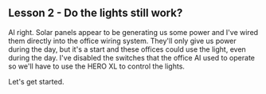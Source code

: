 ## Lesson 2 - Do the lights still work?

Al right.  Solar panels appear to be generating us some power and I've wired them directly into the office wiring system.  They'll only give us power during the day, but it's a start and these offices could use the light, even during the day.  I've disabled the switches that the office AI used to operate so we'll have to use the HERO XL to control the lights.

Let's get started.
